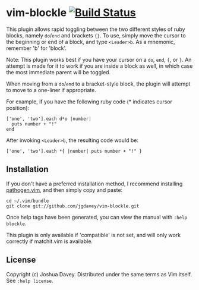 #  vim-blockle [![Build Status](https://travis-ci.org/Sathors/vim-blockle.svg?branch=master)](https://travis-ci.org/Sathors/vim-blockle)

This plugin allows rapid toggling between the two different styles of ruby
blocks, namely `do`/`end` and brackets `{}`. To use, simply move the cursor to the
beginning or end of a block, and type `<Leader>b`. As a mnemonic, remember 'b'
for 'block'.

Note: This plugin works best if you have your cursor on a `do`, `end`, `{`, or `}`. An
attempt is made for it to work if you are inside a block as well, in which
case the most immediate parent will be toggled.

When moving from a `do`/`end` to a bracket-style block, the plugin will attempt to
move to a one-liner if appropriate.

For example, if you have the following ruby code (* indicates cursor position):

    ['one', 'two'].each d*o |number|
      puts number + "!"
    end

After invoking `<Leader>b`, the resulting code would be:

    ['one', 'two'].each *{ |number| puts number + "!" }

## Installation

If you don't have a preferred installation method, I recommend
installing [pathogen.vim](https://github.com/tpope/vim-pathogen), and
then simply copy and paste:

    cd ~/.vim/bundle
    git clone git://github.com/jgdavey/vim-blockle.git

Once help tags have been generated, you can view the manual with
`:help blockle`.

This plugin is only available if 'compatible' is not set, and will only work
correctly if matchit.vim is available.

## License

Copyright (c) Joshua Davey.  Distributed under the same terms as Vim itself.
See `:help license`.
